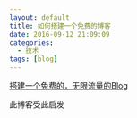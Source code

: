 ```yaml
---
layout: default
title: 如何搭建一个免费的博客
date: 2016-09-12 21:09:09
categories:
  - 技术
tags: [blog]
---
```


[搭建一个免费的，无限流量的Blog](http://www.ruanyifeng.com/blog/2012/08/blogging_with_jekyll.html)

此博客受此启发
